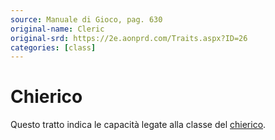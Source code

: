 ```yaml
---
source: Manuale di Gioco, pag. 630
original-name: Cleric
original-srd: https://2e.aonprd.com/Traits.aspx?ID=26
categories: [class]
---
```


# Chierico

Questo tratto indica le capacità legate alla classe del
[chierico](/classi/chierico).
